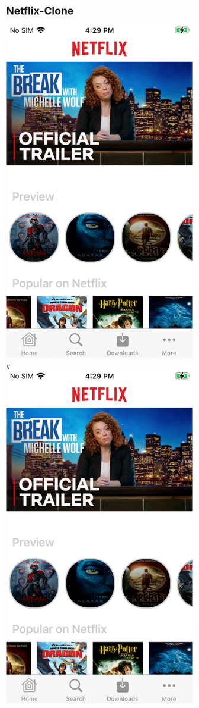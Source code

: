 # Netflix-Clone

![alt text](https://github.com/Vignesh19y9/Netflix-Clone/blob/main/IMG_0012.PNG?raw=true)

//![alt tag](https://github.com/Vignesh19y9/Netflix-Clone/blob/main/IMG_0012.PNG)
